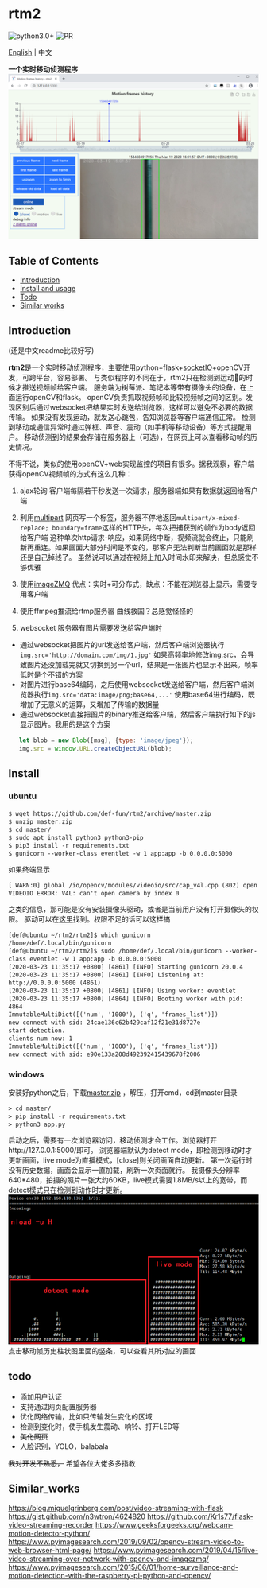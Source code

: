 # rtm2

![python3.0+](https://img.shields.io/badge/python-3.0+-blue)
![PR](https://img.shields.io/badge/PRs-welcome-brightgreen)

[English](README.md) | 中文

**一个实时移动侦测程序**
![screenshot](doc/chart_page.PNG)

## Table of Contents
- [Introduction](#Introduction)
- [Install and usage](#Install)
- [Todo](#Todo)
- [Similar works](#Similar_works)

## Introduction
(还是中文readme比较好写)

**rtm2**是一个实时移动侦测程序，主要使用python+flask+[socketIO](https://socket.io/)+openCV开发，可跨平台，容易部署。
与类似程序的不同在于，rtm2只在检测到运动🏃的时候才推送视频帧给客户端。
服务端为树莓派、笔记本等带有摄像头的设备，在上面运行openCV和flask。
openCV负责抓取视频帧和比较视频帧之间的区别。发现区别后通过websocket把结果实时发送给浏览器，这样可以避免不必要的数据传输。
如果没有发现运动，就发送心跳包，告知浏览器等客户端通信正常。
检测到移动或通信异常时通过弹框、声音、震动（如手机等移动设备）等方式提醒用户。
移动侦测到的结果会存储在服务器上（可选），在网页上可以查看移动帧的历史情况。

不得不说，类似的使用openCV+web实现监控的项目有很多。据我观察，客户端获得openCV视频帧的方式有这么几种：
 1. ajax轮询
客户端每隔若干秒发送一次请求，服务器端如果有数据就返回给客户端

 2. 利用[multipart](https://www.w3.org/Protocols/rfc1341/7_2_Multipart.html)
网页写一个<img>标签，服务器不停地返回`multipart/x-mixed-replace; boundary=frame`这样的HTTP头，每次把捕获到的帧作为body返回给客户端
这种单次http请求-响应，如果网络中断，视频流就会终止，只能刷新再重连。如果画面大部分时间是不变的，那客户无法判断当前画面就是那样还是自己掉线了。
虽然说可以通过在视频上加入时间水印来解决，但总感觉不够优雅

 3. 使用[imageZMQ](https://github.com/jeffbass/imagezmq)
优点：实时+可分布式，缺点：不能在浏览器上显示，需要专用客户端

 4. 使用ffmpeg推流给rtmp服务器
  曲线救国？总感觉怪怪的
  
 5. websocket
服务器有图片需要发送给客户端时
 + 通过websocket把图片的url发送给客户端，然后客户端浏览器执行`img.src='http://domain.com/img/1.jpg'`
   如果高频率地修改img.src，会导致图片还没加载完就又切换到另一个url，结果是一张图片也显示不出来。帧率低时是个不错的方案
 + 对图片进行base64编码，之后使用websocket发送给客户端，然后客户端浏览器执行`img.src='data:image/png;base64,...'`
   使用base64进行编码，既增加了无意义的运算，又增加了传输的数据量
 + 通过websocket直接把图片的binary推送给客户端，然后客户端执行如下的js显示图片。我用的是这个方案
 ```js
    let blob = new Blob([msg], {type: 'image/jpeg'});
    img.src = window.URL.createObjectURL(blob);
 ```

## Install
### ubuntu
```shell script
$ wget https://github.com/def-fun/rtm2/archive/master.zip
$ unzip master.zip
$ cd master/
$ sudo apt install python3 python3-pip
$ pip3 install -r requirements.txt
$ gunicorn --worker-class eventlet -w 1 app:app -b 0.0.0.0:5000
```
如果终端显示
```
[ WARN:0] global /io/opencv/modules/videoio/src/cap_v4l.cpp (802) open VIDEOIO ERROR: V4L: can't open camera by index 0
```
之类的信息，那可能是没有安装摄像头驱动，或者是当前用户没有打开摄像头的权限。
驱动可以在[这里](http://www.ideasonboard.org/uvc/)找到。权限不足的话可以这样搞
```shell script
[def@ubuntu ~/rtm2/rtm2]$ which gunicorn 
/home/def/.local/bin/gunicorn
[def@ubuntu ~/rtm2/rtm2]$ sudo /home/def/.local/bin/gunicorn --worker-class eventlet -w 1 app:app -b 0.0.0.0:5000
[2020-03-23 11:35:17 +0800] [4861] [INFO] Starting gunicorn 20.0.4
[2020-03-23 11:35:17 +0800] [4861] [INFO] Listening at: http://0.0.0.0:5000 (4861)
[2020-03-23 11:35:17 +0800] [4861] [INFO] Using worker: eventlet
[2020-03-23 11:35:17 +0800] [4864] [INFO] Booting worker with pid: 4864
ImmutableMultiDict([('num', '1000'), ('q', 'frames_list')])
new connect with sid: 24cae136c62b429caf12f21e31d8727e
start detection.
clients num now: 1
ImmutableMultiDict([('num', '1000'), ('q', 'frames_list')])
new connect with sid: e90e133a208d492392415439678f2006
```

### windows
安装好python之后，下载[master.zip](https://github.com/def-fun/rtm2/archive/master.zip) ，解压，打开cmd，cd到master目录
```
> cd master/
> pip install -r requirements.txt
> python3 app.py
```

启动之后，需要有一次浏览器访问，移动侦测才会工作。浏览器打开http://127.0.0.1:5000/即可。
浏览器端默认为detect mode，即检测到移动时才更新画面，live mode为直播模式，[close]则关闭画面自动更新。
第一次运行时没有历史数据，画面会显示一直加载，刷新一次页面就行。
我摄像头分辨率640*480，拍摄的照片一张大约60KB，live模式需要1.8MB/s以上的宽带，而detect模式只在检测到动作时才更新。
![detect_mode_vs_live_mode](doc/detect_mode_vs_live_mode.PNG)
点击移动帧历史柱状图里面的竖条，可以查看其所对应的画面

## todo
+ 添加用户认证
+ 支持通过网页配置服务器
+ 优化网络传输，比如只传输发生变化的区域
+ 检测到变化时，使手机发生震动、响铃、打开LED等
+ ~~美化网页~~
+ 人脸识别，YOLO，balabala

~~我对开发不熟悉，~~ 希望各位大佬多多指教


## Similar_works
https://blog.miguelgrinberg.com/post/video-streaming-with-flask
https://gist.github.com/n3wtron/4624820 
https://github.com/Kr1s77/flask-video-streaming-recorder 
https://www.geeksforgeeks.org/webcam-motion-detector-python/ 
https://www.pyimagesearch.com/2019/09/02/opencv-stream-video-to-web-browser-html-page/ 
https://www.pyimagesearch.com/2019/04/15/live-video-streaming-over-network-with-opencv-and-imagezmq/
https://www.pyimagesearch.com/2015/06/01/home-surveillance-and-motion-detection-with-the-raspberry-pi-python-and-opencv/ 


